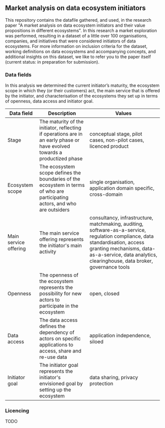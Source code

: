 ## Market analysis on data ecosystem initiators

This repository contains the datafile gathered, and used, in the research paper "A market analysis on data ecosystem initiators and their value propositions in different ecosystems". In this research a market exploration was performed, resulting in a dataset of a little over 100 organisations, companies, and initiatives that were considered initiators of data ecosystems. For more information on inclusion criteria for the dataset, working definitions on data ecosystems and accompanying concepts, and additional insights on this dataset, we like to refer you to the paper itself (current status: in preparation for submission).  

### Data fields
In this analysis we determined the current initiator’s maturity, the ecosystem scope in which they (or their customers) act, the main service that is offered by the initiator, and characterisation of the ecosystems they set up in terms of openness, data access and initiator goal.

| Data field            	| Description                                                                                                                 	| Values                                                                                                                                                                                                                               	|
|-----------------------	|-----------------------------------------------------------------------------------------------------------------------------	|--------------------------------------------------------------------------------------------------------------------------------------------------------------------------------------------------------------------------------------	|
| Stage                 	| The maturity of the initiator, reflecting if operations are in an early phase or have evolved towards a productized phase   	| conceptual stage, pilot cases, non-pilot cases, licenced product                                                                                                                                                                     	|
| Ecosystem scope       	| The ecosystem scope defines the boundaries of the ecosystem in terms of who are participating actors, and who are outsiders 	| single organisation, application domain specific, cross-domain                                                                                                                                                                       	|
| Main service offering 	| The main service offering represents the initiator's main activity                                                          	| consultancy, infrastructure, matchmaking, auditing, software-as-a-service, regulation compliance, data standardisation, access granting mechanisms, data-as-a-service, data analytics, clearinghouse,  data broker, governance tools 	|
| Openness              	| The openness of the ecosystem represents the possibility for new actors to participate in the ecosystem                     	| open, closed                                                                                                                                                                                                                         	|
| Data access           	| The data access defines the dependency of actors on specific applications to access, share and re-use data                  	| application independence, siloed                                                                                                                                                                                                     	|
| Initiator goal        	| The initiator goal represents the initiator's envisioned goal by setting up the ecosystem                                   	| data sharing, privacy protection                                                                                                                                                                                                     	|

### Licencing

TODO
